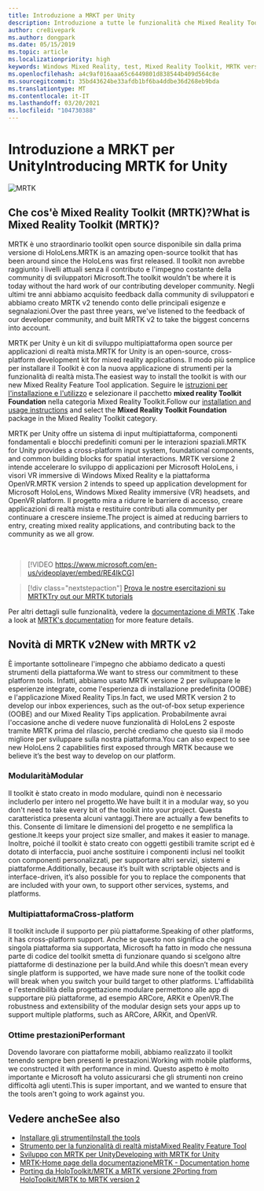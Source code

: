 ```yaml
---
title: Introduzione a MRKT per Unity
description: Introduzione a tutte le funzionalità che Mixed Reality Toolkit con supporto multipiattaforma può offrire ai nuovi sviluppatori di realtà mista.
author: cre8ivepark
ms.author: dongpark
ms.date: 05/15/2019
ms.topic: article
ms.localizationpriority: high
keywords: Windows Mixed Reality, test, Mixed Reality Toolkit, MRTK versione 2, MRTK, strumenti, SDK, HoloLens, HoloLens 2, visore VR realtà mista, visore VR di windows mixed reality, visore per realtà virtuale, multipiattaforma
ms.openlocfilehash: a4c9af016aaa65c6449801d838544b409d564c8e
ms.sourcegitcommit: 35bd43624be33afdb1bf6ba4ddbe36d268eb9bda
ms.translationtype: MT
ms.contentlocale: it-IT
ms.lasthandoff: 03/20/2021
ms.locfileid: "104730388"
---
```

# <a name="introducing-mrtk-for-unity"></a><span data-ttu-id="509de-104">Introduzione a MRKT per Unity</span><span class="sxs-lookup"><span data-stu-id="509de-104">Introducing MRTK for Unity</span></span>

![MRTK](../../design/images/MRTK_UX_Hero.png)

## <a name="what-is-mixed-reality-toolkit-mrtk"></a><span data-ttu-id="509de-106">Che cos'è Mixed Reality Toolkit (MRTK)?</span><span class="sxs-lookup"><span data-stu-id="509de-106">What is Mixed Reality Toolkit (MRTK)?</span></span>

<span data-ttu-id="509de-107">MRTK è uno straordinario toolkit open source disponibile sin dalla prima versione di HoloLens.</span><span class="sxs-lookup"><span data-stu-id="509de-107">MRTK is an amazing open-source toolkit that has been around since the HoloLens was first released.</span></span> <span data-ttu-id="509de-108">Il toolkit non avrebbe raggiunto i livelli attuali senza il contributo e l'impegno costante della community di sviluppatori Microsoft.</span><span class="sxs-lookup"><span data-stu-id="509de-108">The toolkit wouldn't be where it is today without the hard work of our contributing developer community.</span></span> <span data-ttu-id="509de-109">Negli ultimi tre anni abbiamo acquisito feedback dalla community di sviluppatori e abbiamo creato MRTK v2 tenendo conto delle principali esigenze e segnalazioni.</span><span class="sxs-lookup"><span data-stu-id="509de-109">Over the past three years, we've listened to the feedback of our developer community, and built MRTK v2 to take the biggest concerns into account.</span></span>  

<span data-ttu-id="509de-110">MRTK per Unity è un kit di sviluppo multipiattaforma open source per applicazioni di realtà mista.</span><span class="sxs-lookup"><span data-stu-id="509de-110">MRTK for Unity is an open-source, cross-platform development kit for mixed reality applications.</span></span> <span data-ttu-id="509de-111">Il modo più semplice per installare il Toolkit è con la nuova applicazione di strumenti per la funzionalità di realtà mista.</span><span class="sxs-lookup"><span data-stu-id="509de-111">The easiest way to install the toolkit is with our new Mixed Reality Feature Tool application.</span></span> <span data-ttu-id="509de-112">Seguire le [istruzioni per l'installazione e l'utilizzo](welcome-to-mr-feature-tool.md) e selezionare il pacchetto **mixed reality Toolkit Foundation** nella categoria Mixed Reality Toolkit.</span><span class="sxs-lookup"><span data-stu-id="509de-112">Follow our [installation and usage instructions](welcome-to-mr-feature-tool.md) and select the **Mixed Reality Toolkit Foundation** package in the Mixed Reality Toolkit category.</span></span>

<span data-ttu-id="509de-113">MRTK per Unity offre un sistema di input multipiattaforma, componenti fondamentali e blocchi predefiniti comuni per le interazioni spaziali.</span><span class="sxs-lookup"><span data-stu-id="509de-113">MRTK for Unity provides a cross-platform input system, foundational components, and common building blocks for spatial interactions.</span></span> <span data-ttu-id="509de-114">MRTK versione 2 intende accelerare lo sviluppo di applicazioni per Microsoft HoloLens, i visori VR immersive di Windows Mixed Reality e la piattaforma OpenVR.</span><span class="sxs-lookup"><span data-stu-id="509de-114">MRTK version 2 intends to speed up application development for Microsoft HoloLens, Windows Mixed Reality immersive (VR) headsets, and OpenVR platform.</span></span> <span data-ttu-id="509de-115">Il progetto mira a ridurre le barriere di accesso, creare applicazioni di realtà mista e restituire contributi alla community per continuare a crescere insieme.</span><span class="sxs-lookup"><span data-stu-id="509de-115">The project is aimed at reducing barriers to entry, creating mixed reality applications, and contributing back to the community as we all grow.</span></span>

<br>

> [!VIDEO https://www.microsoft.com/en-us/videoplayer/embed/RE4IkCG]

> [!div class="nextstepaction"]
> [<span data-ttu-id="509de-116">Prova le nostre esercitazioni su MRTK</span><span class="sxs-lookup"><span data-stu-id="509de-116">Try out our MRTK tutorials</span></span>](tutorials/mr-learning-base-01.md)

<span data-ttu-id="509de-117">Per altri dettagli sulle funzionalità, vedere la [documentazione di MRTK](https://docs.microsoft.com/windows/mixed-reality/mrtk-unity) .</span><span class="sxs-lookup"><span data-stu-id="509de-117">Take a look at [MRTK's documentation](https://docs.microsoft.com/windows/mixed-reality/mrtk-unity) for more feature details.</span></span>

## <a name="new-with-mrtk-v2"></a><span data-ttu-id="509de-118">Novità di MRTK v2</span><span class="sxs-lookup"><span data-stu-id="509de-118">New with MRTK v2</span></span>

<span data-ttu-id="509de-119">È importante sottolineare l'impegno che abbiamo dedicato a questi strumenti della piattaforma.</span><span class="sxs-lookup"><span data-stu-id="509de-119">We want to stress our commitment to these platform tools.</span></span>  <span data-ttu-id="509de-120">Infatti, abbiamo usato MRTK versione 2 per sviluppare le esperienze integrate, come l'esperienza di installazione predefinita (OOBE) e l'applicazione Mixed Reality Tips.</span><span class="sxs-lookup"><span data-stu-id="509de-120">In fact, we used MRTK version 2 to develop our inbox experiences, such as the out-of-box setup experience (OOBE) and our Mixed Reality Tips application.</span></span> <span data-ttu-id="509de-121">Probabilmente avrai l'occasione anche di vedere nuove funzionalità di HoloLens 2 esposte tramite MRTK prima del rilascio, perché crediamo che questo sia il modo migliore per sviluppare sulla nostra piattaforma.</span><span class="sxs-lookup"><span data-stu-id="509de-121">You can also expect to see new HoloLens 2 capabilities first exposed through MRTK because we believe it’s the best way to develop on our platform.</span></span>

### <a name="modular"></a><span data-ttu-id="509de-122">Modularità</span><span class="sxs-lookup"><span data-stu-id="509de-122">Modular</span></span>

<span data-ttu-id="509de-123">Il toolkit è stato creato in modo modulare, quindi non è necessario includerlo per intero nel progetto.</span><span class="sxs-lookup"><span data-stu-id="509de-123">We have built it in a modular way, so you don't need to take every bit of the toolkit into your project.</span></span>  <span data-ttu-id="509de-124">Questa caratteristica presenta alcuni vantaggi.</span><span class="sxs-lookup"><span data-stu-id="509de-124">There are actually a few benefits to this.</span></span>  <span data-ttu-id="509de-125">Consente di limitare le dimensioni del progetto e ne semplifica la gestione.</span><span class="sxs-lookup"><span data-stu-id="509de-125">It keeps your project size smaller, and makes it easier to manage.</span></span>  <span data-ttu-id="509de-126">Inoltre, poiché il toolkit è stato creato con oggetti gestibili tramite script ed è dotato di interfaccia, puoi anche sostituire i componenti inclusi nel toolkit con componenti personalizzati, per supportare altri servizi, sistemi e piattaforme.</span><span class="sxs-lookup"><span data-stu-id="509de-126">Additionally, because it’s built with scriptable objects and is interface-driven, it’s also possible for you to replace the components that are included with your own, to support other services, systems, and platforms.</span></span>

### <a name="cross-platform"></a><span data-ttu-id="509de-127">Multipiattaforma</span><span class="sxs-lookup"><span data-stu-id="509de-127">Cross-platform</span></span>

<span data-ttu-id="509de-128">Il toolkit include il supporto per più piattaforme.</span><span class="sxs-lookup"><span data-stu-id="509de-128">Speaking of other platforms, it has cross-platform support.</span></span>  <span data-ttu-id="509de-129">Anche se questo non significa che ogni singola piattaforma sia supportata, Microsoft ha fatto in modo che nessuna parte di codice del toolkit smetta di funzionare quando si scelgono altre piattaforme di destinazione per la build.</span><span class="sxs-lookup"><span data-stu-id="509de-129">And while this doesn’t mean every single platform is supported, we have made sure none of the toolkit code will break when you switch your build target to other platforms.</span></span>  <span data-ttu-id="509de-130">L'affidabilità e l'estendibilità della progettazione modulare permettono alle app di supportare più piattaforme, ad esempio ARCore, ARKit e OpenVR.</span><span class="sxs-lookup"><span data-stu-id="509de-130">The robustness and extensibility of the modular design sets your apps up to support multiple platforms, such as ARCore, ARKit, and OpenVR.</span></span>

### <a name="performant"></a><span data-ttu-id="509de-131">Ottime prestazioni</span><span class="sxs-lookup"><span data-stu-id="509de-131">Performant</span></span>

<span data-ttu-id="509de-132">Dovendo lavorare con piattaforme mobili, abbiamo realizzato il toolkit tenendo sempre ben presenti le prestazioni.</span><span class="sxs-lookup"><span data-stu-id="509de-132">Working with mobile platforms, we constructed it with performance in mind.</span></span>  <span data-ttu-id="509de-133">Questo aspetto è molto importante e Microsoft ha voluto assicurarsi che gli strumenti non creino difficoltà agli utenti.</span><span class="sxs-lookup"><span data-stu-id="509de-133">This is super important, and we wanted to ensure that the tools aren't going to work against you.</span></span>

## <a name="see-also"></a><span data-ttu-id="509de-134">Vedere anche</span><span class="sxs-lookup"><span data-stu-id="509de-134">See also</span></span>

* [<span data-ttu-id="509de-135">Installare gli strumenti</span><span class="sxs-lookup"><span data-stu-id="509de-135">Install the tools</span></span>](../install-the-tools.md)
* [<span data-ttu-id="509de-136">Strumento per la funzionalità di realtà mista</span><span class="sxs-lookup"><span data-stu-id="509de-136">Mixed Reality Feature Tool</span></span>](welcome-to-mr-feature-tool.md)
* [<span data-ttu-id="509de-137">Sviluppo con MRTK per Unity</span><span class="sxs-lookup"><span data-stu-id="509de-137">Developing with MRTK for Unity</span></span>](unity-development-overview.md)
* [<span data-ttu-id="509de-138">MRTK-Home page della documentazione</span><span class="sxs-lookup"><span data-stu-id="509de-138">MRTK - Documentation home</span></span>](https://docs.microsoft.com/windows/mixed-reality/mrtk-unity/)
* [<span data-ttu-id="509de-139">Porting da HoloToolkit/MRTK a MRTK versione 2</span><span class="sxs-lookup"><span data-stu-id="509de-139">Porting from HoloToolkit/MRTK to MRTK version 2</span></span>](https://docs.microsoft.com/windows/mixed-reality/mrtk-unity/updates-deployment/htk-to-mrtk-porting-guide)
